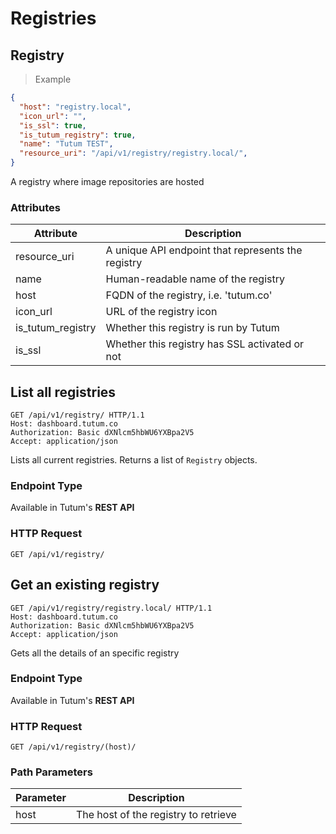 # Registries

## Registry

> Example

```json
{
  "host": "registry.local",
  "icon_url": "",
  "is_ssl": true,
  "is_tutum_registry": true,
  "name": "Tutum TEST",
  "resource_uri": "/api/v1/registry/registry.local/",
}
```

A registry where image repositories are hosted

### Attributes

Attribute | Description
--------- | -----------
resource_uri | A unique API endpoint that represents the registry
name | Human-readable name of the registry
host | FQDN of the registry, i.e. 'tutum.co'
icon_url | URL of the registry icon
is_tutum_registry | Whether this registry is run by Tutum
is_ssl | Whether this registry has SSL activated or not


## List all registries

```http
GET /api/v1/registry/ HTTP/1.1
Host: dashboard.tutum.co
Authorization: Basic dXNlcm5hbWU6YXBpa2V5
Accept: application/json
```

Lists all current registries. Returns a list of `Registry` objects.

### Endpoint Type

Available in Tutum's **REST API**

### HTTP Request

`GET /api/v1/registry/`


## Get an existing registry

```http
GET /api/v1/registry/registry.local/ HTTP/1.1
Host: dashboard.tutum.co
Authorization: Basic dXNlcm5hbWU6YXBpa2V5
Accept: application/json
```

Gets all the details of an specific registry

### Endpoint Type

Available in Tutum's **REST API**

### HTTP Request

`GET /api/v1/registry/(host)/`

### Path Parameters

Parameter | Description
--------- | -----------
host | The host of the registry to retrieve

